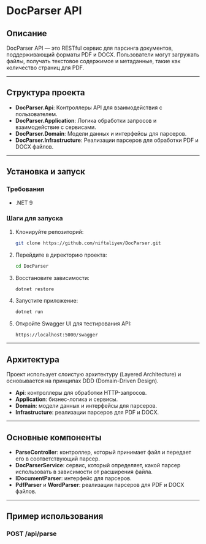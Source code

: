 # DocParser API

## Описание

DocParser API — это RESTful сервис для парсинга документов, поддерживающий форматы PDF и DOCX. Пользователи могут загружать файлы, получать текстовое содержимое и метаданные, такие как количество страниц для PDF.

---

## Структура проекта

- **DocParser.Api**: Контроллеры API для взаимодействия с пользователем.
- **DocParser.Application**: Логика обработки запросов и взаимодействие с сервисами.
- **DocParser.Domain**: Модели данных и интерфейсы для парсеров.
- **DocParser.Infrastructure**: Реализации парсеров для обработки PDF и DOCX файлов.

---

## Установка и запуск

### Требования

- .NET 9

### Шаги для запуска

1. Клонируйте репозиторий:
    ```bash
    git clone https://github.com/niftaliyev/DocParser.git
    ```

2. Перейдите в директорию проекта:
    ```bash
    cd DocParser
    ```

3. Восстановите зависимости:
    ```bash
    dotnet restore
    ```

4. Запустите приложение:
    ```bash
    dotnet run
    ```

5. Откройте Swagger UI для тестирования API:
    ```
    https://localhost:5000/swagger
    ```

---

## Архитектура

Проект использует слоистую архитектуру (Layered Architecture) и основывается на принципах DDD (Domain-Driven Design).

- **Api**: контроллеры для обработки HTTP-запросов.
- **Application**: бизнес-логика и сервисы.
- **Domain**: модели данных и интерфейсы для парсеров.
- **Infrastructure**: реализации парсеров для PDF и DOCX.

---

## Основные компоненты

- **ParseController**: контроллер, который принимает файл и передает его в соответствующий парсер.
- **DocParserService**: сервис, который определяет, какой парсер использовать в зависимости от расширения файла.
- **IDocumentParser**: интерфейс для парсеров.
- **PdfParser** и **WordParser**: реализации парсеров для PDF и DOCX файлов.

---

## Пример использования

### POST /api/parse
